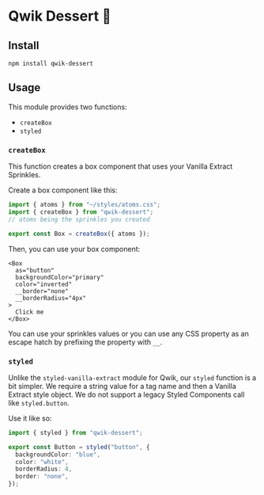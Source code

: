 # Qwik Dessert 🍰

## Install

`npm install qwik-dessert`

## Usage

This module provides two functions:

- `createBox`
- `styled`

### `createBox`

This function creates a box component that uses your Vanilla Extract Sprinkles.

Create a box component like this:

```ts
import { atoms } from "~/styles/atoms.css";
import { createBox } from "qwik-dessert";
// atoms being the sprinkles you created

export const Box = createBox({ atoms });
```

Then, you can use your box component:

```tsx
<Box
  as="button"
  backgroundColor="primary"
  color="inverted"
  __border="none"
  __borderRadius="4px"
>
  Click me
</Box>
```

You can use your sprinkles values or you can use any CSS property as an escape hatch by prefixing the property with `__`.

### `styled`

Unlike the `styled-vanilla-extract` module for Qwik, our `styled` function is a bit simpler. We require a string value for a tag name and then a Vanilla Extract style object. We do not support a legacy Styled Components call like `styled.button`.

Use it like so:

```ts
import { styled } from "qwik-dessert";

export const Button = styled("button", {
  backgroundColor: "blue",
  color: "white",
  borderRadius: 4,
  border: "none",
});
```

